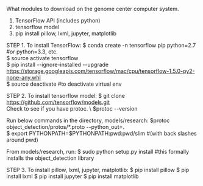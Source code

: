 What modules to download on the genome center computer system.

1. TensorFlow API (includes python)
2. tensorflow model
3. pip install pillow, lxml, jupyter, matplotlib

STEP 1. To install TensorFlow: 
$ conda create -n tensorflow pip python=2.7 #or python=3.3, etc. \
$ source activate tensorflow \
$ pip install --ignore-installed --upgrade https://storage.googleapis.com/tensorflow/mac/cpu/tensorflow-1.5.0-py2-none-any.whl \
$ source deactivate #to deactivate virtual env 

STEP 2. To install tensorflow model:
$ git clone https://github.com/tensorflow/models.git \
Check to see if you have protoc. \ 
$protoc --version 

Run below commands in the directory, models/research: 
$protoc object_detection/protos/*.proto --python_out=. \
$ export PYTHONPATH=$PYTHONPATH:pwd:pwd/slim #(with back slashes around pwd)

From models/research, run: 
$ sudo python setup.py install #this formally installs the object_detection library

STEP 3. To install pillow, lxml, jupyter, matplotlib:
$ pip install pillow 
$ pip install lxml 
$ pip install jupyter 
$ pip install matplotlib


